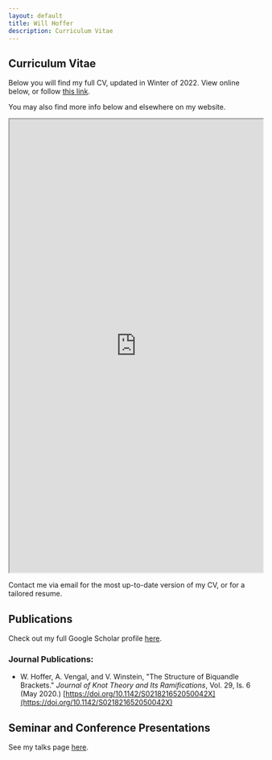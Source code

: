 ```yaml
---
layout: default
title: Will Hoffer
description: Curriculum Vitae
---
```


## Curriculum Vitae

Below you will find my full CV, updated in Winter of 2022. View online below, or follow [this link](https://willhoffer.com/uploads/docs/personal/2022-02-08%20-%20Curriculum%20Vitae%20of%20Will%20Hoffer%20(Full).pdf).

You may also find more info below and elsewhere on my website.

<iframe src="https://willhoffer.com/uploads/docs/personal/2022-02-08%20-%20Curriculum%20Vitae%20of%20Will%20Hoffer%20(Full).pdf" width="100%" height="900">
</iframe>

Contact me via email for the most up-to-date version of my CV, or for a tailored resume.

## Publications

Check out my full Google Scholar profile [here](https://scholar.google.com/citations?hl=en&user=kaJEJSoAAAAJ).

<!--
<iframe src="https://scholar.google.com/citations?user=kaJEJSoAAAAJ&hl=en&authuser=1" width="100%" height="500">
</iframe>
-->

### Journal Publications:

- W. Hoffer, A. Vengal, and V. Winstein, "The Structure of Biquandle Brackets." *Journal of Knot Theory and Its Ramifications*, Vol. 29, Is. 6 (May 2020.)  [https://doi.org/10.1142/S021821652050042X](https://doi.org/10.1142/S021821652050042X)


## Seminar and Conference Presentations

See my talks page [here](https://willhoffer.com/talks).
